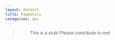 ```yaml
---
layout: default
title: PageUtils
categories: api
---
```


>>This is a stub!  Please contribute to me!
